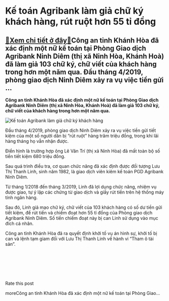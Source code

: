 Kế toán Agribank làm giả chữ ký khách hàng, rút ruột hơn 55 tỉ đồng
===================================================================

[:gift:Xem chi tiết ở đây:gift:](https://hddtvn.com/ke-toan-agribank-lam-gia-chu-ky-khach-hang-rut-ruot-hon-55-ti-dong/)Công an tỉnh Khánh Hòa đã xác định một nữ kế toán tại Phòng Giao dịch Agribank Ninh Diêm (thị xã Ninh Hòa, Khánh Hoà) đã làm giả 103 chữ ký, chữ viết của khách hàng trong hơn một năm qua. Đầu tháng 4/2019, phòng giao dịch Ninh Diêm xảy ra vụ việc tiền gửi …
-----------------------------------------------------------------------------------------------------------------------------------------------------------------------------------------------------------------------------------------------------------------

**Công an tỉnh Khánh Hòa đã xác định một nữ kế toán tại Phòng Giao dịch Agribank Ninh Diêm (thị xã Ninh Hòa, Khánh Hoà) đã làm giả 103 chữ ký, chữ viết của khách hàng trong hơn một năm qua.**


![Kế toán Agribank làm giả chữ ký khách hàng](https://hddtvn.com/wp-content/uploads/2021/01/Phong-Giao-Dich-Ninh.jpg)


Đầu tháng 4/2019, phòng giao dịch Ninh Diêm xảy ra vụ việc tiền gửi tiết kiệm của một số người dân bị “rút ruột” hàng trăm triệu đồng, trong khi lãi hàng tháng họ vẫn nhận được.


Điển hình là trường hợp ông Lê Văn Trí (thị xã Ninh Hòa) đã mất toàn bộ số tiền tiết kiệm 680 triệu đồng.


Sau quá trình điều tra, cơ quan chức năng đã xác định được đối tượng Lưu Thị Thanh Linh, sinh năm 1982, là giao dịch viên kiêm kế toán PGD Agribank Ninh Diêm.


Từ tháng 1/2018 đến tháng 3/2019, Linh đã lợi dụng chức năng, nhiệm vụ được giao, tự ý lập các chứng từ giao dịch và giấy rút tiền trên hệ thống máy tính ngân hàng.


Sau đó, Linh giả mạo chữ ký, chữ viết của 103 khách hàng có số dư tiền gửi tiết kiệm, để rút tiền và chiếm đoạt hơn 55 tỉ đồng của Phòng giao dịch Agribank Ninh Diêm. Số tiền chiếm đoạt này bị can Linh sử dụng vào mục đích cá nhân.


Công an tỉnh Khánh Hòa đã ra quyết định khởi tố vụ án hình sự, khởi tố bị can và lệnh tạm giam đối với Lưu Thị Thanh Linh về hành vi “Tham ô tài sản”.


 


 


 








































Rate this post


moreCông an tỉnh Khánh Hòa đã xác định một nữ kế toán tại Phòng Giao…

